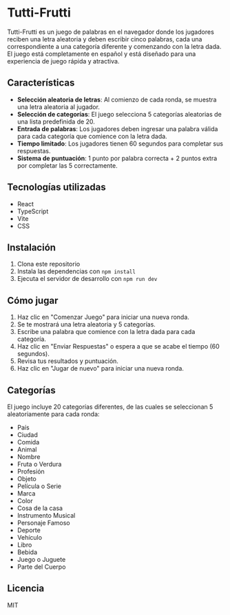 # Tutti-Frutti

Tutti-Frutti es un juego de palabras en el navegador donde los jugadores reciben una letra aleatoria y deben escribir cinco palabras, cada una correspondiente a una categoría diferente y comenzando con la letra dada. El juego está completamente en español y está diseñado para una experiencia de juego rápida y atractiva.

## Características

- **Selección aleatoria de letras**: Al comienzo de cada ronda, se muestra una letra aleatoria al jugador.
- **Selección de categorías**: El juego selecciona 5 categorías aleatorias de una lista predefinida de 20.
- **Entrada de palabras**: Los jugadores deben ingresar una palabra válida para cada categoría que comience con la letra dada.
- **Tiempo limitado**: Los jugadores tienen 60 segundos para completar sus respuestas.
- **Sistema de puntuación**: 1 punto por palabra correcta + 2 puntos extra por completar las 5 correctamente.

## Tecnologías utilizadas

- React
- TypeScript
- Vite
- CSS

## Instalación

1. Clona este repositorio
2. Instala las dependencias con `npm install`
3. Ejecuta el servidor de desarrollo con `npm run dev`

## Cómo jugar

1. Haz clic en "Comenzar Juego" para iniciar una nueva ronda.
2. Se te mostrará una letra aleatoria y 5 categorías.
3. Escribe una palabra que comience con la letra dada para cada categoría.
4. Haz clic en "Enviar Respuestas" o espera a que se acabe el tiempo (60 segundos).
5. Revisa tus resultados y puntuación.
6. Haz clic en "Jugar de nuevo" para iniciar una nueva ronda.

## Categorías

El juego incluye 20 categorías diferentes, de las cuales se seleccionan 5 aleatoriamente para cada ronda:

- País
- Ciudad
- Comida
- Animal
- Nombre
- Fruta o Verdura
- Profesión
- Objeto
- Película o Serie
- Marca
- Color
- Cosa de la casa
- Instrumento Musical
- Personaje Famoso
- Deporte
- Vehículo
- Libro
- Bebida
- Juego o Juguete
- Parte del Cuerpo

## Licencia

MIT
